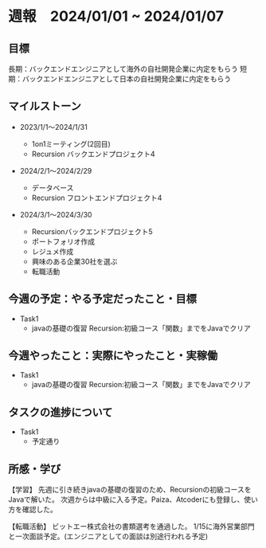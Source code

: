 # 週報　2024/01/01 ~ 2024/01/07

## 目標
長期：バックエンドエンジニアとして海外の自社開発企業に内定をもらう
短期：バックエンドエンジニアとして日本の自社開発企業に内定をもらう

## マイルストーン

- 2023/1/1〜2024/1/31
    - 1on1ミーティング(2回目)
    - Recursion バックエンドプロジェクト4
        
- 2024/2/1〜2024/2/29
    - データベース
    - Recursion フロントエンドプロジェクト4

- 2024/3/1〜2024/3/30
    - Recursionバックエンドプロジェクト5
    - ポートフォリオ作成
    - レジュメ作成
    - 興味のある企業30社を選ぶ
    - 転職活動

## 今週の予定：やる予定だったこと・目標
- Task1
    - javaの基礎の復習
      Recursion:初級コース「関数」までをJavaでクリア



## 今週やったこと：実際にやったこと・実稼働
- Task1
    - javaの基礎の復習
      Recursion:初級コース「関数」までをJavaでクリア

## タスクの進捗について
- Task1
    - 予定通り


## 所感・学び

【学習】
先週に引き続きjavaの基礎の復習のため、Recursionの初級コースをJavaで解いた。
次週からは中級に入る予定。Paiza、Atcoderにも登録し、使い方を確認した。


【転職活動】
ビットエー株式会社の書類選考を通過した。
1/15に海外営業部門と一次面談予定。(エンジニアとしての面談は別途行われる予定)